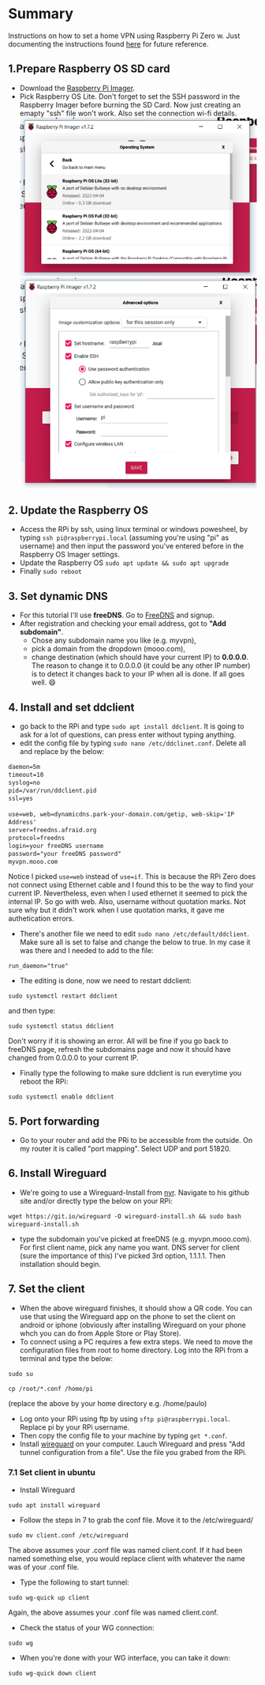 # Summary
Instructions on how to set a home VPN using Raspberry Pi Zero w. Just documenting the instructions found [here](https://www.youtube.com/watch?v=rtUl7BfCNMY) for future reference.

## 1.Prepare Raspberry OS SD card
- Download the [Raspberry Pi Imager](https://www.raspberrypi.com/software/).
- Pick Raspberry OS Lite. Don't forget to set the SSH password in the Raspberry Imager before burning the SD Card. Now just creating an emapty "ssh" file won't work. Also set the connection wi-fi details.  
![Pick Raspberry OS Lite](images/1.png)
![Set SSH password](images/2.png)

## 2. Update the Raspberry OS
- Access the RPi by ssh, using linux terminal or windows powesheel, by typing `ssh pi@raspberrypi.local` (assuming you're using "pi" as username) and then input the password you've entered before in the Raspberry OS Imager settings.
- Update the Raspberry OS `sudo apt update && sudo apt upgrade`
- Finally `sudo reboot`

## 3. Set dynamic DNS
- For this tutorial I'll use **freeDNS**. Go to [FreeDNS](https://freedns.afraid.org/) and signup.
- After registration and checking your email address, got to **"Add subdomain"**.
  - Chose any subdomain name you like (e.g. myvpn),
  - pick a domain from the dropdown (mooo.com),
  - change destination (which should have your current IP) to **0.0.0.0**. The reason to change it to 0.0.0.0 (it could be any other IP number) is to detect it changes back to your IP when all is done. If all goes well. 😄


## 4. Install and set ddclient
- go back to the RPi and type `sudo apt install ddclient`. It is going to ask for a lot of questions, can press enter without typing anything.
- edit the config file by typing `sudo nano /etc/ddclinet.conf`. Delete all and replace by the below:
```
daemon=5m
timeout=10
syslog=no
pid=/var/run/ddclient.pid
ssl=yes

use=web, web=dynamicdns.park-your-domain.com/getip, web-skip='IP Address'
server=freedns.afraid.org
protocol=freedns
login=your freeDNS username
password="your freeDNS password"
myvpn.mooo.com
```
Notice I picked `use=web` instead of `use=if`. This is because the RPi Zero does not connect using Ethernet cable and I found this to be the way to find your current IP. Nevertheless, even when I used ethernet it seemed to pick the internal IP. So go with web. Also, username without quotation marks. Not sure why but it didn't work when I use quotation marks, it gave me authetication errors.

- There's another file we need to edit `sudo nano /etc/default/ddclient`. Make sure all is set to false and change the below to true. In my case it was there and I needed to add to the file:
```
run_daemon="true"
```

- The editing is done, now we need to restart ddclient:
```
sudo systemctl restart ddclient
```
and then type:
```
sudo systemctl status ddclient
```
Don't worry if it is showing an error. All will be fine if you go back to freeDNS page, refresh the subdomains page and now it should have changed from 0.0.0.0 to your current IP.

- Finally type the following to make sure ddclient is run everytime you reboot the RPi:
```
sudo systemctl enable ddclient
```

## 5. Port forwarding
- Go to your router and add the PRi to be accessible from the outside. On my router it is called "port mapping". Select UDP and port 51820.

## 6. Install Wireguard
- We're going to use a Wireguard-Install from [nyr](https://github.com/Nyr/wireguard-install). Navigate to his github site and/or directly type the below on your RPi:

```
wget https://git.io/wireguard -O wireguard-install.sh && sudo bash wireguard-install.sh
```

- type the subdomain you've picked at freeDNS (e.g. myvpn.mooo.com). For first client name, pick any name you want. DNS server for client (sure the importance of this) I've picked 3rd option, 1.1.1.1. Then installation should begin.


## 7. Set the client
- When the above wireguard finishes, it should show a QR code. You can use that using the Wireguard app on the phone to set the client on android or iphone (obviously after installing Wireguard on your phone whch you can do from Apple Store or Play Store).
- To connect using a PC requires a few extra steps. We need to move the configuration files from root to home directory. Log into the RPi from a terminal and type the below:
```
sudo su
```
```
cp /root/*.conf /home/pi
```
(replace the above by your home directory e.g. /home/paulo)

- Log onto your RPi using ftp by using `sftp pi@raspberrypi.local`. Replace pi by your RPi username.
- Then copy the config file to your machine by typing `get *.conf`.
- Install [wireguard](https://www.wireguard.com/install/) on your computer. Lauch Wireguard and press "Add tunnel configuration from a file". Use the file you grabed from the RPi.

### 7.1 Set client in ubuntu
- Install Wireguard
```
sudo apt install wireguard
```
- Follow the steps in 7 to grab the conf file. Move it to the /etc/wireguard/
```
sudo mv client.conf /etc/wireguard
```
The above assumes your .conf file was named client.conf. If it had been named something else, you would replace client with whatever the name was of your .conf file.

- Type the following to start tunnel:
```
sudo wg-quick up client
```
Again, the above assumes your .conf file was named client.conf.

- Check the status of your WG connection:
```
sudo wg
```

- When you're done with your WG interface, you can take it down:
```
sudo wg-quick down client
```
